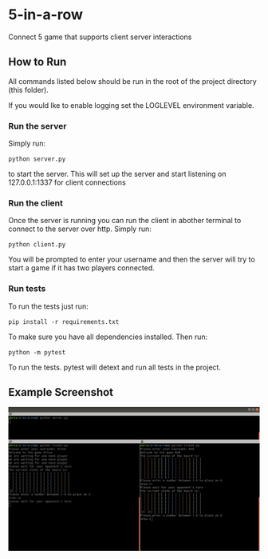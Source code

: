 # 5-in-a-row
Connect 5 game that supports client server interactions


## How to Run

All commands listed below should be run in the root of the project directory (this folder).

If you would lke to enable logging set the LOGLEVEL environment variable.

### Run the server

Simply run:
```
python server.py
```
to start the server. This will set up the server and start listening on 127.0.0.1:1337 for client connections

### Run the client

Once the server is running you can run the client in abother terminal to connect to the server over http. Simply run:
```
python client.py
```
You will be prompted to enter your username and then the server will try to start a game if it has two players connected.

### Run tests

To run the tests just run:
```
pip install -r requirements.txt
```
To make sure you have all dependencies installed. Then run:
```
python -m pytest
```
To run the tests. pytest will detext and run all tests in the project.

## Example Screenshot


![img1](https://github.com/crhurley/5-in-a-row/blob/master/images/img1.png)
